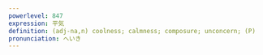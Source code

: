 ```yaml
---
powerlevel: 847
expression: 平気
definition: (adj-na,n) coolness; calmness; composure; unconcern; (P)
pronunciation: へいき
---
```

